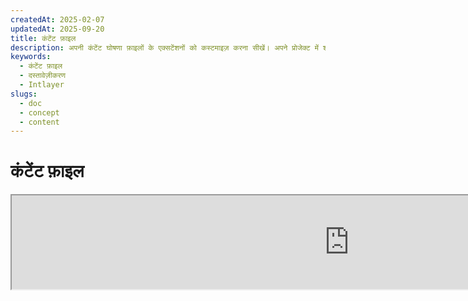 ```yaml
---
createdAt: 2025-02-07
updatedAt: 2025-09-20
title: कंटेंट फ़ाइल
description: अपनी कंटेंट घोषणा फ़ाइलों के एक्सटेंशनों को कस्टमाइज़ करना सीखें। अपने प्रोजेक्ट में शर्तों को कुशलतापूर्वक लागू करने के लिए इस दस्तावेज़ का पालन करें।
keywords:
  - कंटेंट फ़ाइल
  - दस्तावेज़ीकरण
  - Intlayer
slugs:
  - doc
  - concept
  - content
---
```


# कंटेंट फ़ाइल

<iframe title="i18n, Markdown, JSON… सब कुछ प्रबंधित करने के लिए एकल समाधान | Intlayer" class="m-auto aspect-[16/9] w-full overflow-hidden rounded-lg border-0" allow="autoplay; gyroscope;" loading="lazy" width="1080" height="auto" src="https://www.youtube.com/embed/1VHgSY_j9_I?autoplay=0&amp;origin=http://intlayer.org&amp;controls=0&amp;rel=1"/>

## कंटेंट फ़ाइल क्या है?

Intlayer में एक कंटेंट फ़ाइल वह फ़ाइल होती है जिसमें शब्दकोश परिभाषाएँ होती हैं।  
ये फ़ाइलें आपके एप्लिकेशन की टेक्स्ट सामग्री, अनुवाद, और संसाधनों की घोषणा करती हैं।  
कंटेंट फ़ाइलों को Intlayer द्वारा संसाधित किया जाता है ताकि शब्दकोश बनाए जा सकें।

शब्दकोश अंतिम परिणाम होंगे जिन्हें आपका एप्लिकेशन `useIntlayer` हुक का उपयोग करके इम्पोर्ट करेगा।

### मुख्य अवधारणाएँ

#### शब्दकोश

शब्दकोश कुंजियों द्वारा व्यवस्थित सामग्री का एक संरचित संग्रह है। प्रत्येक शब्दकोश में शामिल हैं:

- **कुंजी**: शब्दकोश के लिए एक अद्वितीय पहचानकर्ता
- **सामग्री**: वास्तविक सामग्री मान (टेक्स्ट, संख्याएँ, ऑब्जेक्ट्स, आदि)
- **मेटाडेटा**: अतिरिक्त जानकारी जैसे शीर्षक, विवरण, टैग्स, आदि

#### कंटेंट फ़ाइल

कंटेंट फ़ाइल का उदाहरण:

```tsx fileName="src/example.content.tsx" contentDeclarationFormat="typescript"
import { type ReactNode } from "react";
import {
  t,
  enu,
  cond,
  nest,
  md,
  insert,
  file,
  type Dictionary,
} from "intlayer";

interface Content {
  imbricatedContent: {
    imbricatedContent2: {
      stringContent: string;
      numberContent: number;
      booleanContent: boolean;
      javaScriptContent: string;
    };
  };
  multilingualContent: string;
  quantityContent: string;
  conditionalContent: string;
  markdownContent: never;
  externalContent: string;
  insertionContent: string;
  nestedContent: string;
  fileContent: string;
  jsxContent: ReactNode;
}

export default {
  key: "page",
  content: {
    imbricatedContent: {
      imbricatedContent2: {
        stringContent: "Hello World",
        numberContent: 123,
        booleanContent: true,
        javaScriptContent: `${process.env.NODE_ENV}`,
      },
    },
    multilingualContent: t({
      hi: "अंग्रेज़ी सामग्री",
      en: "English content",
      "en-GB": "English content (UK)",
      fr: "French content",
      es: "Spanish content",
    }),
    quantityContent: enu({
      "<-1": "माइनस एक से कम कार",
      "-1": "माइनस एक कार",
      "0": "कोई कार नहीं",
      "1": "एक कार",
      ">5": "कुछ कारें",
      ">19": "कई कारें",
    }),
    conditionalContent: cond({
      true: "सत्यापन सक्षम है",
      false: "सत्यापन अक्षम है",
    }),
    insertionContent: insert("नमस्ते {{name}}!"),
    nestedContent: nest(
      "navbar", // नेस्ट करने के लिए शब्दकोश की कुंजी
      "login.button" // [वैकल्पिक] नेस्ट करने के लिए सामग्री का पथ
    ),
    fileContent: file("./path/to/file.txt"),
    externalContent: fetch("https://example.com").then((res) => res.json()),
    markdownContent: md("# मार्कडाउन उदाहरण"),

    /*
     * केवल `react-intlayer` या `next-intlayer` का उपयोग करते समय उपलब्ध
     */
    jsxContent: <h1>मेरा शीर्षक</h1>,
  },
} satisfies Dictionary<Content>; // [वैकल्पिक] Dictionary सामान्य है और आपको अपने शब्दकोश के स्वरूपण को मजबूत करने की अनुमति देता है
```

```javascript fileName="src/example.content.mjx" contentDeclarationFormat="esm"
import { t, enu, cond, nest, md, insert, file } from "intlayer";

/** @type {import('intlayer').Dictionary} */
export default {
  key: "page",
  content: {
    imbricatedContent: {
      imbricatedContent2: {
        stringContent: "Hello World",
        numberContent: 123,
        booleanContent: true,
        javaScriptContent: `${process.env.NODE_ENV}`,
      },
      imbricatedArray: [1, 2, 3],
    },
    multilingualContent: t({
      en: "English content",
      "en-GB": "English content (UK)",
      fr: "French content",
      es: "Spanish content",
    }),
    quantityContent: enu({
      "<-1": "माइनस एक से कम कार",
      "-1": "माइनस एक कार",
      "0": "कोई कार नहीं",
      "1": "एक कार",
      ">5": "कुछ कारें",
      ">19": "कई कारें",
    }),
    conditionalContent: cond({
      true: "मान्यता सक्षम है",
      false: "मान्यता अक्षम है",
    }),
    insertionContent: insert("नमस्ते {{name}}!"),
    nestedContent: nest(
      "navbar", // नेस्ट करने के लिए शब्दकोश की कुंजी
      "login.button" // [वैकल्पिक] नेस्ट करने के लिए सामग्री का पथ
    ),
    markdownContent: md("# मार्कडाउन उदाहरण"),
    fileContent: file("./path/to/file.txt"),
    externalContent: fetch("https://example.com").then((res) => res.json())

    // केवल `react-intlayer` या `next-intlayer` का उपयोग करते समय उपलब्ध
    jsxContent: <h1>मेरा शीर्षक</h1>,
  },
};
```

```javascript fileName="src/example.content.cjx" contentDeclarationFormat="commonjs"
const { t, enu, cond, nest, md, insert, file } = require("intlayer");

/** @type {import('intlayer').Dictionary} */
module.exports = {
  key: "page",
  content: {
    imbricatedContent: {
      imbricatedContent2: {
        stringContent: "Hello World",
        numberContent: 123,
        booleanContent: true,
        javaScriptContent: `${process.env.NODE_ENV}`,
      },
      imbricatedArray: [1, 2, 3],
    },
    multilingualContent: t({
      hi: "अंग्रेज़ी सामग्री",
      en: "English content",
      "en-GB": "English content (UK)",
      fr: "French content",
      es: "Spanish content",
    }),
    quantityContent: enu({
      "<-1": "माइनस एक से कम कार",
      "-1": "माइनस एक कार",
      "0": "कोई कार नहीं",
      "1": "एक कार",
      ">5": "कुछ कारें",
      ">19": "कई कारें",
    }),
    conditionalContent: cond({
      true: "सत्यापन सक्षम है",
      false: "सत्यापन अक्षम है",
    }),
    insertionContent: insert("नमस्ते {{name}}!"),
    nestedContent: nest(
      "navbar", // नेस्ट करने के लिए शब्दकोश की कुंजी
      "login.button" // [वैकल्पिक] नेस्ट करने के लिए सामग्री का पथ
    ),
    markdownContent: md("# मार्कडाउन उदाहरण"),
    fileContent: file("./path/to/file.txt"),
    externalContent: fetch("https://example.com").then((res) => res.json())

    // केवल `react-intlayer` या `next-intlayer` का उपयोग करते समय उपलब्ध
    jsxContent: <h1>मेरा शीर्षक</h1>,
  },
};
```

```json5 fileName="src/example.content.json"  contentDeclarationFormat="json"
{
  "$schema": "https://intlayer.org/schema.json",
  "key": "page",
  "content": {
    "imbricatedContent": {
      "imbricatedContent2": {
        "stringContent": "नमस्ते दुनिया",
        "numberContent": 123,
        "booleanContent": true,
      },
      "imbricatedArray": [1, 2, 3],
    },
    "multilingualContent": {
      "nodeType": "translation",
      "translation": {
        "en": "English content",
        "en-GB": "English content (UK)",
        "fr": "French content",
        "es": "Spanish content",
      },
    },
    "quantityContent": {
      "nodeType": "enumeration",
      "enumeration": {
        "0": "कोई कार नहीं",
        "1": "एक कार",
        "<-1": "माइनस एक से कम कार",
        "-1": "माइनस एक कार",
        ">5": "कुछ कारें",
        ">19": "कई कारें",
      },
    },
    "conditionalContent": {
      "nodeType": "condition",
      "condition": {
        "true": "सत्यापन सक्षम है",
        "false": "सत्यापन अक्षम है",
      },
    },
    "insertionContent": {
      "nodeType": "insertion",
      "insertion": "नमस्ते {{name}}!",
    },
    "nestedContent": {
      "nodeType": "nested",
      "nested": { "dictionaryKey": "app" },
    },
    "markdownContent": {
      "nodeType": "markdown",
      "markdown": "# मार्कडाउन उदाहरण",
    },
    "fileContent": {
      "nodeType": "file",
      "file": "./path/to/file.txt",
    },
    "jsxContent": {
      "type": "h1",
      "key": null,
      "ref": null,
      "props": {
        "children": ["मेरा शीर्षक"],
      },
    },
  },
}
```

#### कंटेंट नोड्स

कंटेंट नोड्स शब्दकोश सामग्री के निर्माण खंड होते हैं। ये हो सकते हैं:

- **प्रिमिटिव मान**: स्ट्रिंग्स, संख्याएँ, बूलियन, नल, अपरिभाषित
- **टाइप्ड नोड्स**: विशेष सामग्री प्रकार जैसे अनुवाद, शर्तें, मार्कडाउन, आदि
- **फंक्शन्स**: गतिशील सामग्री जिसे रनटाइम पर मूल्यांकन किया जा सकता है [देखें फंक्शन फेचिंग](https://github.com/aymericzip/intlayer/blob/main/docs/docs/hi/dictionary/function_fetching.md)
- **नेस्टेड कंटेंट**: अन्य शब्दकोशों के संदर्भ

#### कंटेंट प्रकार

Intlayer टाइप्ड नोड्स के माध्यम से विभिन्न कंटेंट प्रकारों का समर्थन करता है:

- **अनुवाद सामग्री**: बहुभाषी पाठ जिसमें स्थानीय-विशिष्ट मान होते हैं [देखें अनुवाद सामग्री](https://github.com/aymericzip/intlayer/blob/main/docs/docs/hi/dictionary/translation_content.md)
- **शर्त सामग्री**: बूलियन अभिव्यक्तियों पर आधारित सशर्त सामग्री [देखें शर्त सामग्री](https://github.com/aymericzip/intlayer/blob/main/docs/docs/hi/dictionary/condition_content.md)
- **सूची सामग्री**: सामग्री जो सूचीबद्ध मानों के आधार पर भिन्न होती है [देखें सूची सामग्री](https://github.com/aymericzip/intlayer/blob/main/docs/docs/hi/dictionary/enumeration_content.md)
- **प्रविष्टि सामग्री**: ऐसी सामग्री जिसे अन्य सामग्री में डाला जा सकता है [देखें प्रविष्टि सामग्री](https://github.com/aymericzip/intlayer/blob/main/docs/docs/hi/dictionary/insertion_content.md)
- **मार्कडाउन सामग्री**: मार्कडाउन प्रारूप में समृद्ध पाठ सामग्री [देखें मार्कडाउन सामग्री](https://github.com/aymericzip/intlayer/blob/main/docs/docs/hi/dictionary/markdown_content.md)
- **नेस्टेड सामग्री**: अन्य शब्दकोशों के संदर्भ [देखें नेस्टेड सामग्री](https://github.com/aymericzip/intlayer/blob/main/docs/docs/hi/dictionary/nested_content.md)
- **लिंग सामग्री**: लिंग के आधार पर भिन्न सामग्री [देखें लिंग सामग्री](https://github.com/aymericzip/intlayer/blob/main/docs/docs/hi/dictionary/gender_content.md)
- **फ़ाइल सामग्री**: बाहरी फ़ाइलों के संदर्भ [देखें फ़ाइल सामग्री](https://github.com/aymericzip/intlayer/blob/main/docs/docs/hi/dictionary/file_content.md)

## शब्दकोश संरचना

Intlayer में एक शब्दकोश `Dictionary` प्रकार द्वारा परिभाषित किया जाता है और इसमें कई गुण होते हैं जो इसके व्यवहार को नियंत्रित करते हैं:

### आवश्यक गुण

#### `key` (string)

शब्दकोश के लिए पहचानकर्ता। यदि कई शब्दकोशों की एक ही कुंजी होती है, तो Intlayer उन्हें स्वचालित रूप से मर्ज कर देगा।

> kebab-case नामकरण कन्वेंशन का उपयोग करें (जैसे, `"about-page-meta"`)।

#### Content (string | number | boolean | object | array | function)

`content` गुण में वास्तविक शब्दकोश डेटा होता है और यह निम्नलिखित का समर्थन करता है:

- **प्राथमिक मान**: स्ट्रिंग, संख्या, बूलियन, null, undefined
- **टाइप किए गए नोड्स**: Intlayer के सहायक फ़ंक्शंस का उपयोग करके विशेष सामग्री प्रकार
- **नेस्टेड ऑब्जेक्ट्स**: जटिल डेटा संरचनाएं
- **ऐरे**: सामग्री के संग्रह
- **फ़ंक्शंस**: गतिशील सामग्री मूल्यांकन

### वैकल्पिक गुण

#### `title` (string)

शब्दकोश के लिए मानव-पठनीय शीर्षक जो इसे संपादकों और CMS सिस्टम में पहचानने में मदद करता है। यह विशेष रूप से तब उपयोगी होता है जब बड़ी संख्या में शब्दकोशों का प्रबंधन किया जा रहा हो या जब कंटेंट प्रबंधन इंटरफेस के साथ काम किया जा रहा हो।

**उदाहरण:**

```typescript
{
  key: "about-page-meta",
  title: "About Page Metadata",
  content: { /* ... */ }
}
```

#### `description` (string)

विस्तृत विवरण जो शब्दकोश के उद्देश्य, उपयोग दिशानिर्देशों, और किसी भी विशेष विचारों को समझाता है। यह विवरण AI-संचालित अनुवाद निर्माण के संदर्भ के रूप में भी उपयोग किया जाता है, जिससे अनुवाद की गुणवत्ता और स्थिरता बनाए रखना संभव होता है।

**उदाहरण:**

```typescript
{
  key: "about-page-meta",
  description: [
    "This dictionary manages the metadata of the About Page",
    "SEO के लिए अच्छी प्रथाओं पर विचार करें:",
    "- शीर्षक 50 से 60 अक्षरों के बीच होना चाहिए",
    "- विवरण 150 से 160 अक्षरों के बीच होना चाहिए",
  ].join('\n'),
  content: { /* ... */ }
}
```

#### `tags` (string[])

शब्दकोशों को वर्गीकृत और व्यवस्थित करने के लिए स्ट्रिंग्स की एक सूची। टैग अतिरिक्त संदर्भ प्रदान करते हैं और इन्हें संपादकों और CMS सिस्टम में फ़िल्टरिंग, खोजने, या शब्दकोशों को व्यवस्थित करने के लिए उपयोग किया जा सकता है।

**उदाहरण:**

```typescript
{
  key: "about-page-meta",
  tags: ["metadata", "about-page", "seo"],
  content: { /* ... */ }
}
```

#### `locale` (LocalesValues)

शब्दकोश को प्रति-स्थानिक शब्दकोश में परिवर्तित करता है जहाँ सामग्री में घोषित प्रत्येक फ़ील्ड स्वचालित रूप से एक अनुवाद नोड में परिवर्तित हो जाएगा। जब यह गुण सेट किया जाता है:

- शब्दकोश को एकल-स्थान शब्दकोश के रूप में माना जाता है
- प्रत्येक फ़ील्ड उस विशिष्ट स्थान के लिए एक अनुवाद नोड बन जाती है
- इस संपत्ति का उपयोग करते समय आपको सामग्री में अनुवाद नोड्स (`t()`) का उपयोग नहीं करना चाहिए
- यदि यह गायब है, तो शब्दकोश को बहुभाषी शब्दकोश माना जाएगा

> अधिक जानकारी के लिए [Intlayer में प्रति-स्थान सामग्री घोषणा](https://github.com/aymericzip/intlayer/blob/main/docs/docs/hi/per_locale_file.md) देखें।

**उदाहरण:**

```json
// प्रति-स्थान शब्दकोश
{
  "key": "about-page",
  "locale": "en",
  "content": {
    "title": "About Us", // यह 'en' के लिए एक अनुवाद नोड बन जाता है
    "description": "Learn more about our company"
  }
}
```

#### `autoFill` (AutoFill)

बाहरी स्रोतों से शब्दकोश सामग्री को स्वचालित रूप से भरने के निर्देश। इसे वैश्विक रूप से `intlayer.config.ts` में या प्रति-शब्दकोश कॉन्फ़िगर किया जा सकता है। यह कई प्रारूपों का समर्थन करता है:

- **`true`**: सभी स्थानों के लिए ऑटो-फिल सक्षम करें
- **`string`**: एकल फ़ाइल या वेरिएबल्स के साथ टेम्पलेट का पथ
- **`object`**: प्रति-स्थान फ़ाइल पथ

**उदाहरण:**

```json
// सभी स्थानों के लिए सक्षम करें
{
  "autoFill": true
}
// एकल फ़ाइल
{
  "autoFill": "./translations/aboutPage.content.json"
}
// वेरिएबल्स के साथ टेम्पलेट
{
  "autoFill": "/messages/{{locale}}/{{key}}/{{fileName}}.content.json"
}
// प्रति-स्थान विस्तृत कॉन्फ़िगरेशन
{
  "autoFill": {
    "en": "./translations/en/aboutPage.content.json",
    "fr": "./translations/fr/aboutPage.content.json",
    "es": "./translations/es/aboutPage.content.json"
  }
}
```

**उपलब्ध वेरिएबल्स:**

- `{{locale}}` – स्थान कोड (जैसे `fr`, `es`)
- `{{fileName}}` – फ़ाइल नाम (जैसे `example`)
- `{{key}}` – शब्दकोश कुंजी (जैसे `example`)

> अधिक जानकारी के लिए देखें [Intlayer में ऑटो-फिल कॉन्फ़िगरेशन](https://github.com/aymericzip/intlayer/blob/main/docs/docs/hi/autoFill.md)।

##### `priority` (संख्या)

संघर्ष समाधान के लिए शब्दकोश की प्राथमिकता को दर्शाता है। जब कई शब्दकोशों में समान कुंजी होती है, तो सबसे उच्च प्राथमिकता संख्या वाला शब्दकोश अन्य को ओवरराइड कर देगा। यह सामग्री पदानुक्रम और ओवरराइड प्रबंधन के लिए उपयोगी है।

**उदाहरण:**

```typescript
// मूल शब्दकोश
{
  key: "welcome-message",
  priority: 1,
  content: { message: "स्वागत है!" }
}

// ओवरराइड शब्दकोश
{
  key: "welcome-message",
  priority: 10,
  content: { message: "हमारी प्रीमियम सेवा में आपका स्वागत है!" }
}
// यह मूल शब्दकोश को ओवरराइड करेगा
```

### CMS गुण

##### `version` (स्ट्रिंग)

रिमोट शब्दकोशों के लिए संस्करण पहचानकर्ता। यह ट्रैक करने में मदद करता है कि वर्तमान में कौन सा संस्करण उपयोग में है, विशेष रूप से रिमोट कंटेंट मैनेजमेंट सिस्टम के साथ काम करते समय उपयोगी।

##### `live` (बूलियन)

रिमोट शब्दकोशों के लिए, यह दर्शाता है कि क्या शब्दकोश को रनटाइम पर लाइव फेच किया जाना चाहिए। जब सक्षम हो:

- `intlayer.config.ts` में `importMode` को "live" पर सेट करने की आवश्यकता होती है
- एक लाइव सर्वर चल रहा होना चाहिए
- शब्दकोश रनटाइम पर लाइव सिंक API का उपयोग करके फेच किया जाएगा
- यदि लाइव है लेकिन फेच विफल हो जाता है, तो डायनामिक वैल्यू पर वापस चला जाता है
- यदि लाइव नहीं है, तो बेहतर प्रदर्शन के लिए बिल्ड समय पर शब्दकोश को ट्रांसफॉर्म किया जाता है

### सिस्टम गुण (स्वचालित रूप से उत्पन्न)

ये गुण Intlayer द्वारा स्वचालित रूप से उत्पन्न किए जाते हैं और इन्हें मैन्युअल रूप से संशोधित नहीं किया जाना चाहिए:

##### `$schema` (स्ट्रिंग)

डिक्शनरी संरचना के सत्यापन के लिए उपयोग किया जाने वाला JSON स्कीमा। डिक्शनरी की अखंडता सुनिश्चित करने के लिए Intlayer द्वारा स्वचालित रूप से जोड़ा गया।

##### `id` (स्ट्रिंग)

रिमोट डिक्शनरीज़ के लिए, यह रिमोट सर्वर में डिक्शनरी का अद्वितीय पहचानकर्ता है। रिमोट कंटेंट को फेच और प्रबंधित करने के लिए उपयोग किया जाता है।

##### `localId` (LocalDictionaryId)

स्थानीय डिक्शनरीज़ के लिए अद्वितीय पहचानकर्ता। डिक्शनरी की पहचान करने और यह निर्धारित करने में मदद करने के लिए Intlayer द्वारा स्वचालित रूप से उत्पन्न किया गया कि यह स्थानीय है या रिमोट, साथ ही इसकी स्थिति।

##### `localIds` (LocalDictionaryId[])

मर्ज किए गए शब्दकोशों के लिए, यह एरे उन सभी शब्दकोशों के आईडीज़ को शामिल करता है जिन्हें एक साथ मर्ज किया गया था। मर्ज किए गए कंटेंट के स्रोत को ट्रैक करने में उपयोगी।

##### `filePath` (स्ट्रिंग)

स्थानीय शब्दकोश का फ़ाइल पथ, जो यह दर्शाता है कि शब्दकोश किस `.content` फ़ाइल से उत्पन्न हुआ था। डिबगिंग और स्रोत ट्रैकिंग में मदद करता है।

##### `versions` (स्ट्रिंग[])

रिमोट शब्दकोशों के लिए, यह एरे शब्दकोश के सभी उपलब्ध संस्करणों को शामिल करता है। यह ट्रैक करने में मदद करता है कि कौन से संस्करण उपयोग के लिए उपलब्ध हैं।

##### `autoFilled` (true)

यह दर्शाता है कि क्या शब्दकोश बाहरी स्रोतों से स्वचालित रूप से भरा गया है। संघर्ष की स्थिति में, बेस शब्दकोश स्वचालित रूप से भरे गए शब्दकोशों को ओवरराइड करेंगे।

##### `location` ('distant' | 'locale')

शब्दकोश के स्थान को दर्शाता है:

- `'locale'`: स्थानीय शब्दकोश (सामग्री फ़ाइलों से)
- `'distant'`: दूरस्थ शब्दकोश (बाहरी स्रोत से)

## कंटेंट नोड प्रकार

Intlayer कई विशेषीकृत कंटेंट नोड प्रकार प्रदान करता है जो बुनियादी प्रिमिटिव मानों का विस्तार करते हैं:

### अनुवाद सामग्री (`t`)

बहुभाषी सामग्री जो स्थानीय भाषा के अनुसार भिन्न होती है:

```typescript
import { t } from "intlayer";

// TypeScript/JavaScript
multilingualContent: t({
  en: "Welcome to our website",
  fr: "Bienvenue sur notre site web",
  es: "Bienvenido a nuestro sitio web",
});
```

### शर्त सामग्री (`cond`)

सामग्री जो बूलियन शर्तों के आधार पर बदलती है:

```typescript
import { cond } from "intlayer";

conditionalContent: cond({
  true: "User is logged in",
  false: "Please log in to continue",
});
```

### गणना सामग्री (`enu`)

सूचीबद्ध मानों के आधार पर भिन्न सामग्री:

```typescript
import { enu } from "intlayer";

statusContent: enu({
  pending: "आपका अनुरोध लंबित है",
  approved: "आपका अनुरोध स्वीकृत हो गया है",
  rejected: "आपका अनुरोध अस्वीकृत कर दिया गया है",
});
```

### सम्मिलन सामग्री (`insert`)

सामग्री जिसे अन्य सामग्री में सम्मिलित किया जा सकता है:

```typescript
import { insert } from "intlayer";

insertionContent: insert("यह पाठ कहीं भी सम्मिलित किया जा सकता है");
```

### नेस्टेड सामग्री (`nest`)

अन्य शब्दकोशों के संदर्भ:

```typescript
import { nest } from "intlayer";

nestedContent: nest("about-page");
```

### मार्कडाउन सामग्री (`md`)

मार्कडाउन प्रारूप में समृद्ध पाठ सामग्री:

```typescript
import { md } from "intlayer";

markdownContent: md(
  "# स्वागत\n\nयह **बोल्ड** टेक्स्ट है जिसमें [लिंक](https://example.com) शामिल हैं"
);
```

### जेंडर सामग्री (`gender`)

लिंग के आधार पर भिन्न सामग्री:

```typescript
import { gender } from "intlayer";

genderContent: gender({
  male: "वह एक डेवलपर है",
  female: "वह एक डेवलपर है",
  other: "वे एक डेवलपर हैं",
});
```

### फ़ाइल सामग्री (`file`)

बाहरी फ़ाइलों के संदर्भ:

```typescript
import { file } from "intlayer";

fileContent: file("./path/to/content.txt");
```

## सामग्री फ़ाइलें बनाना

### बुनियादी सामग्री फ़ाइल संरचना

एक सामग्री फ़ाइल एक डिफ़ॉल्ट ऑब्जेक्ट निर्यात करती है जो `Dictionary` प्रकार को संतुष्ट करता है:

```typescript
// example.content.ts
import { t, cond, nest, md, insert, file } from "intlayer";

export default {
  key: "welcome-page",
  title: "स्वागत पृष्ठ सामग्री",
  description:
    "मुख्य स्वागत पृष्ठ के लिए सामग्री जिसमें हीरो सेक्शन और फीचर्स शामिल हैं",
  tags: ["पृष्ठ", "स्वागत", "मुख्यपृष्ठ"],
  content: {
    hero: {
      title: t({
        en: "Welcome to Our Platform",
        fr: "Bienvenue sur Notre Plateforme",
        es: "Bienvenido a Nuestra Plataforma",
      }),
      subtitle: t({
        en: "Build amazing applications with ease",
        fr: "Construisez des applications incroyables avec facilité",
        es: "Construye aplicaciones increíbles con facilidad",
      }),
      cta: cond({
        true: t({
          en: "Get Started",
          fr: "Commencer",
          es: "Comenzar",
        }),
        false: t({
          en: "Sign Up",
          fr: "S'inscrire",
          es: "Registrarse",
        }),
      }),
    },
    features: [
      {
        title: t({
          en: "Easy to Use",
          fr: "Facile à Utiliser",
          es: "Fácil de Usar",
        }),
        description: t({
          en: "सभी कौशल स्तरों के लिए सहज इंटरफ़ेस",
          fr: "Interface intuitive pour tous les niveaux",
          es: "Interfaz intuitiva para todos los niveles",
        }),
      },
    ],
    documentation: nest("documentation"),
    readme: file("./README.md"),
  },
} satisfies Dictionary;
```

### JSON सामग्री फ़ाइल

आप JSON प्रारूप में सामग्री फ़ाइलें भी बना सकते हैं:

```json
{
  "key": "welcome-page",
  "title": "स्वागत पृष्ठ सामग्री",
  "description": "मुख्य स्वागत पृष्ठ के लिए सामग्री",
  "tags": ["पृष्ठ", "स्वागत"],
  "content": {
    "hero": {
      "title": {
        "nodeType": "translation",
        "translation": {
          "en": "हमारे प्लेटफ़ॉर्म में आपका स्वागत है",
          "fr": "Bienvenue sur Notre Plateforme"
        }
      },
      "subtitle": {
        "nodeType": "translation",
        "translation": {
          "en": "आसानी से अद्भुत एप्लिकेशन बनाएं",
          "fr": "Construisez des applications incroyables avec facilité"
        }
      }
    }
  }
}
```

### प्रति-स्थान सामग्री फ़ाइलें

प्रति-स्थान शब्दकोशों के लिए, `locale` गुण निर्दिष्ट करें:

```typescript
// welcome-page.en.content.ts
export default {
  key: "welcome-page",
  locale: "en",
  content: {
    hero: {
      title: "हमारे प्लेटफ़ॉर्म में आपका स्वागत है",
      subtitle: "आसानी से अद्भुत एप्लिकेशन बनाएं",
    },
  },
} satisfies Dictionary;
```

```typescript
// welcome-page.fr.content.ts
export default {
  key: "welcome-page",
  locale: "fr",
  content: {
    hero: {
      title: "Notre Plateforme में आपका स्वागत है",
      subtitle: "आसानी से अद्भुत एप्लिकेशन बनाएं",
    },
  },
} satisfies Dictionary;
```

## सामग्री फ़ाइल एक्सटेंशन

Intlayer आपको अपनी सामग्री घोषणा फ़ाइलों के एक्सटेंशनों को अनुकूलित करने की अनुमति देता है। यह अनुकूलन बड़े पैमाने पर परियोजनाओं के प्रबंधन में लचीलापन प्रदान करता है और अन्य मॉड्यूल के साथ संघर्ष से बचने में मदद करता है।

### डिफ़ॉल्ट एक्सटेंशन

डिफ़ॉल्ट रूप से, Intlayer निम्नलिखित एक्सटेंशनों वाली सभी फ़ाइलों को सामग्री घोषणाओं के लिए देखता है:

- `.content.json`
- `.content.ts`
- `.content.tsx`
- `.content.js`
- `.content.jsx`
- `.content.mjs`
- `.content.mjx`
- `.content.cjs`
- `.content.cjx`

ये डिफ़ॉल्ट एक्सटेंशन अधिकांश अनुप्रयोगों के लिए उपयुक्त हैं। हालांकि, जब आपकी विशिष्ट आवश्यकताएँ होती हैं, तो आप कस्टम एक्सटेंशन परिभाषित कर सकते हैं ताकि बिल्ड प्रक्रिया को सुव्यवस्थित किया जा सके और अन्य घटकों के साथ संघर्ष के जोखिम को कम किया जा सके।

> सामग्री घोषणा फ़ाइलों की पहचान के लिए Intlayer द्वारा उपयोग किए जाने वाले फ़ाइल एक्सटेंशन को अनुकूलित करने के लिए, आप उन्हें Intlayer कॉन्फ़िगरेशन फ़ाइल में निर्दिष्ट कर सकते हैं। यह तरीका बड़े पैमाने पर परियोजनाओं के लिए लाभकारी है जहाँ वॉच प्रक्रिया के दायरे को सीमित करने से बिल्ड प्रदर्शन में सुधार होता है।

## उन्नत अवधारणाएँ

### शब्दकोश मर्जिंग

जब कई शब्दकोशों की एक ही कुंजी होती है, तो Intlayer उन्हें स्वचालित रूप से मर्ज करता है। मर्जिंग व्यवहार कई कारकों पर निर्भर करता है:

- **प्राथमिकता**: उच्च `priority` मान वाले शब्दकोश निम्न मान वाले शब्दकोशों को ओवरराइड करते हैं
- **ऑटो-फिल बनाम बेस**: बेस शब्दकोश ऑटो-फिल किए गए शब्दकोशों को ओवरराइड करते हैं
- **स्थान**: स्थानीय शब्दकोश दूरस्थ शब्दकोशों को ओवरराइड करते हैं (जब प्राथमिकताएँ समान हों)

### टाइप सुरक्षा

Intlayer सामग्री फ़ाइलों के लिए पूर्ण TypeScript समर्थन प्रदान करता है:

```typescript
// अपनी सामग्री प्रकार परिभाषित करें
interface WelcomePageContent {
  hero: {
    title: string;
    subtitle: string;
    cta: string;
  };
  features: Array<{
    title: string;
    description: string;
  }>;
}

// इसे अपने शब्दकोश में उपयोग करें
export default {
  key: "welcome-page",
  content: {
    // TypeScript ऑटोकंप्लीट और टाइप जांच प्रदान करेगा
    hero: {
      title: "Welcome",
      subtitle: "Build amazing apps",
      cta: "Get Started",
    },
  },
} satisfies Dictionary<WelcomePageContent>;
```

### नोड इम्ब्रिकेशन

आप बिना किसी समस्या के एक फ़ंक्शन को दूसरे फ़ंक्शन के अंदर इम्ब्रिकेट कर सकते हैं।

उदाहरण :

```javascript fileName="src/example.content.tsx" contentDeclarationFormat="typescript"
import { t, enu, cond, nest, md, type Dictionary } from "intlayer";

const getName = async () => "John Doe";

export default {
  key: "page",
  content: {
    // `getIntlayer('page','en').hiMessage` लौटाता है `['Hi', ' ', 'John Doe']`
    hiMessage: [
      t({
        en: "Hi",
        fr: "Salut",
        es: "Hola",
      }),
      " ",
      getName(),
    ],
    // संयोजित सामग्री जिसमें condition, enumeration, और बहुभाषी सामग्री इम्ब्रिकेट की गई है
    // `getIntlayer('page','en').advancedContent(true)(10)` लौटाता है 'Multiple items found'
    advancedContent: cond({
      true: enu({
        "0": t({
          en: "No items found",
          fr: "Aucun article trouvé",
          es: "No se encontraron artículos",
        }),
        "1": t({
          en: "एक आइटम मिला",
          fr: "Un article trouvé",
          es: "Se encontró un artículo",
        }),
        ">1": t({
          en: "कई आइटम मिले",
          fr: "Plusieurs articles trouvés",
          es: "Se encontraron múltiples artículos",
        }),
      }),
      false: t({
        en: "कोई मान्य डेटा उपलब्ध नहीं है",
        fr: "Aucune donnée valide disponible",
        es: "No hay datos válidos disponibles",
      }),
    }),
  },
} satisfies Dictionary;
```

```javascript fileName="src/example.content.mjx" contentDeclarationFormat="esm"
import { t, enu, cond, nest, md } from "intlayer";

const getName = async () => "John Doe";

/** @type {import('intlayer').Dictionary} */
export default {
  key: "page",
  content: {
    // `getIntlayer('page','en').hiMessage` लौटाता है `['Hi', ' ', 'John Doe']`
    hiMessage: [
      t({
        en: "Hi",
        fr: "Salut",
        es: "Hola",
      }),
      " ",
      getName(),
    ],
    // संयोजित सामग्री जिसमें शर्त, गणना, और बहुभाषी सामग्री शामिल है
    // `getIntlayer('page','en').advancedContent(true)(10)` लौटाता है 'कई आइटम मिले'
    advancedContent: cond({
      true: enu({
        "0": t({
          en: "No items found",
          fr: "Aucun article trouvé",
          es: "No se encontraron artículos",
        }),
        "1": t({
          en: "One item found",
          fr: "Un article trouvé",
          es: "Se encontró un artículo",
        }),
        ">1": t({
          en: "Multiple items found",
          fr: "Plusieurs articles trouvés",
          es: "Se encontraron múltiples artículos",
        }),
      }),
      false: t({
        en: "No valid data available",
        fr: "Aucune donnée valide disponible",
        es: "No hay datos válidos disponibles",
      }),
    }),
  },
};
```

```javascript fileName="src/example.content.cjx" contentDeclarationFormat="commonjs"
const { t, enu, cond, nest, md } = require("intlayer");

const getName = async () => "John Doe";

/** @type {import('intlayer').Dictionary} */
module.exports = {
  key: "page",
  content: {
    // `getIntlayer('page','en').hiMessage` लौटाता है `['Hi', ' ', 'John Doe']`
    hiMessage: [
      t({
        en: "Hi",
        fr: "Salut",
        es: "Hola",
      }),
      " ",
      getName(),
    ],
    // संयोजित सामग्री जो शर्त, गणना, और बहुभाषी सामग्री को जोड़ती है
    // `getIntlayer('page','en').advancedContent(true)(10)` लौटाता है 'Multiple items found'
    advancedContent: cond({
      true: enu({
        "0": t({
          en: "No items found",
          fr: "Aucun article trouvé",
          es: "No se encontraron artículos",
        }),
        "1": t({
          en: "One item found",
          fr: "Un article trouvé",
          es: "Se encontró un artículo",
        }),
        ">1": t({
          en: "Multiple items found",
          fr: "Plusieurs articles trouvés",
          es: "Se encontraron múltiples artículos",
        }),
      }),
      false: t({
        en: "No valid data available",
        fr: "Aucune donnée valide disponible",
        es: "No hay datos válidos disponibles",
      }),
    }),
  },
};
```

```json5 fileName="src/example.content.json"  contentDeclarationFormat="json"
{
  "$schema": "https://intlayer.org/schema.json",
  "key": "page",
  "content": {
    "hiMessage": {
      "nodeType": "composite",
      "composite": [
        {
          "nodeType": "translation",
          "translation": {
            en: "Hi",
            fr: "Salut",
            es: "Hola",
          },
        },
        " ",
        "John Doe",
      ],
    },
    "advancedContent": {
      "nodeType": "condition",
      "condition": {
        true: {
          "nodeType": "enumeration",
          "enumeration": {
            "0": {
              "nodeType": "translation",
              "translation": {
                "en": "कोई आइटम नहीं मिला",
                "fr": "Aucun article trouvé",
                "es": "No se encontraron artículos",
              },
            },
            "1": {
              "nodeType": "translation",
              "translation": {
                "en": "एक आइटम मिला",
                "fr": "Un article trouvé",
                "es": "Se encontró un artículo",
              },
            },
            ">1": {
              "nodeType": "translation",
              "translation": {
                "en": "कई आइटम मिले",
                "fr": "Plusieurs articles trouvés",
                "es": "Se encontraron múltiples artículos",
              },
            },
          },
        },
        "false": {
          "nodeType": "translation",
          "translation": {
            "en": "कोई मान्य डेटा उपलब्ध नहीं है",
            "fr": "Aucune donnée valide disponible",
            "es": "No hay datos válidos disponibles",
          },
        },
      },
    },
  },
}
```

### सर्वोत्तम प्रथाएँ

1. **नामकरण सम्मेलन**:
   - शब्दकोश कुंजियों के लिए kebab-case का उपयोग करें (`"about-page-meta"`)
   - संबंधित सामग्री को एक ही कुंजी उपसर्ग के तहत समूहित करें

2. **सामग्री संगठन**:
   - संबंधित सामग्री को एक ही शब्दकोश में एक साथ रखें
   - जटिल सामग्री संरचनाओं को व्यवस्थित करने के लिए नेस्टेड ऑब्जेक्ट्स का उपयोग करें
   - वर्गीकरण के लिए टैग का उपयोग करें
   - गायब अनुवादों को स्वचालित रूप से भरने के लिए `autoFill` का उपयोग करें

3. **प्रदर्शन**:
   - देखे गए फ़ाइलों के दायरे को सीमित करने के लिए सामग्री कॉन्फ़िगरेशन को समायोजित करें
   - केवल तब लाइव शब्दकोश का उपयोग करें जब वास्तविक समय अपडेट आवश्यक हों, (जैसे A/B परीक्षण, आदि)
   - सुनिश्चित करें कि बिल्ड ट्रांसफ़ॉर्मेशन प्लगइन (`@intlayer/swc`, या `@intlayer/babel`) सक्षम है ताकि बिल्ड समय पर शब्दकोश का अनुकूलन किया जा सके

## दस्तावेज़ इतिहास

| संस्करण | तिथि       | परिवर्तन                     |
| ------- | ---------- | ---------------------------- |
| 6.0.0   | 2025-09-20 | फ़ील्ड्स दस्तावेज़ीकरण जोड़ा |
| 5.5.10  | 2025-06-29 | इतिहास प्रारंभ किया          |
